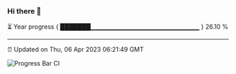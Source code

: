 ### Hi there 👋

⏳ Year progress { ███████▁▁▁▁▁▁▁▁▁▁▁▁▁▁▁▁▁▁▁▁▁▁▁ } 26.10 %

---

⏰ Updated on Thu, 06 Apr 2023 06:21:49 GMT

![Progress Bar CI](https://github.com/ZhaoGui/ZhaoGui/workflows/Progress%20Bar%20CI/badge.svg)
